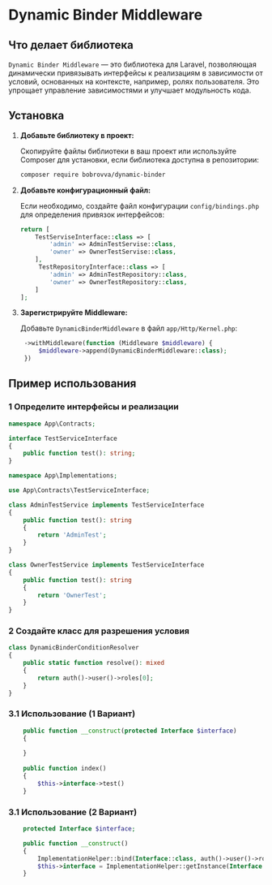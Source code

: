 # Dynamic Binder Middleware

## Что делает библиотека

`Dynamic Binder Middleware` — это библиотека для Laravel, позволяющая динамически привязывать интерфейсы к реализациям в
зависимости от условий, основанных на контексте, например, ролях пользователя. Это упрощает управление зависимостями и
улучшает модульность кода.

## Установка

1. **Добавьте библиотеку в проект:**

   Скопируйте файлы библиотеки в ваш проект или используйте Composer для установки, если библиотека доступна в
   репозитории:

   ```bash
   composer require bobrovva/dynamic-binder
   ```

2. **Добавьте конфигурационный файл:**

   Если необходимо, создайте файл конфигурации `config/bindings.php` для определения привязок интерфейсов:

   ```php
   return [
       TestServiseInterface::class => [
           'admin' => AdminTestServise::class,
           'owner' => OwnerTestServise::class,
       ],
        TestRepositoryInterface::class => [
           'admin' => AdminTestRepository::class,
           'owner' => OwnerTestRepository::class,
       ]
   ];
   ```

3. **Зарегистрируйте Middleware:**

   Добавьте `DynamicBinderMiddleware` в файл `app/Http/Kernel.php`:

   ```php
    ->withMiddleware(function (Middleware $middleware) {
        $middleware->append(DynamicBinderMiddleware::class);
    })
   ```

## Пример использования

### 1 Определите интерфейсы и реализации

```php
namespace App\Contracts;

interface TestServiceInterface
{
    public function test(): string;
}
```

```php
namespace App\Implementations;

use App\Contracts\TestServiceInterface;

class AdminTestService implements TestServiceInterface
{
    public function test(): string
    {
        return 'AdminTest';
    }
}

class OwnerTestService implements TestServiceInterface
{
    public function test(): string
    {
        return 'OwnerTest';
    }
}
```

### 2 Создайте класс для разрешения условия

```php
class DynamicBinderConditionResolver
{
    public static function resolve(): mixed
    {
        return auth()->user()->roles[0];
    }
}
```

### 3.1 Использование (1 Вариант)

```php
    public function __construct(protected Interface $interface)
    {
        
    }
    
    public function index()
    {
        $this->interface->test()
    }
```

### 3.1 Использование (2 Вариант)

```php
    protected Interface $interface;

    public function __construct()
    {
        ImplementationHelper::bind(Interface::class, auth()->user()->roles[0]);
        $this->interface = ImplementationHelper::getInstance(Interface::class);
    }
```